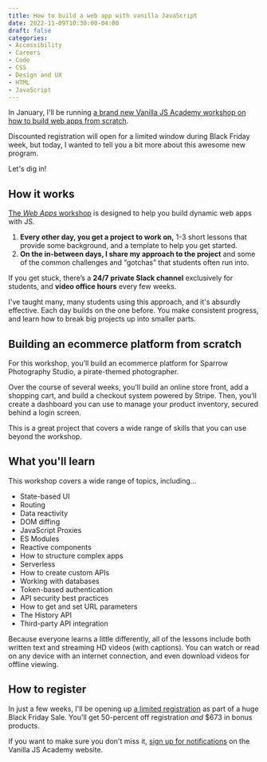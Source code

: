 ```yaml
---
title: How to build a web app with vanilla JavaScript
date: 2022-11-09T10:30:00-04:00
draft: false
categories:
- Accessibility
- Careers
- Code
- CSS
- Design and UX
- HTML
- JavaScript
---
```


In January, I'll be running [a brand new Vanilla JS Academy workshop on how to build web apps from scratch](https://vanillajsacademy.com/expert/).

Discounted registration will open for a limited window during Black Friday week, but today, I wanted to tell you a bit more about this awesome new program.

Let's dig in!

## How it works

[The _Web Apps_ workshop](https://vanillajsacademy.com/expert/) is designed to help you build dynamic web apps with JS.

1. **Every other day, you get a project to work on,** 1-3 short lessons that provide some background, and a template to help you get started.
2. **On the in-between days, I share my approach to the project** and some of the common challenges and “gotchas” that students often run into.

If you get stuck, there’s a **24/7 private Slack channel** exclusively for students, and **video office hours** every few weeks.

I've taught many, many students using this approach, and it's absurdly effective. Each day builds on the one before. You make consistent progress, and learn how to break big projects up into smaller parts.

## Building an ecommerce platform from scratch

For this workshop, you’ll build an ecommerce platform for Sparrow Photography Studio, a pirate-themed photographer.

Over the course of several weeks, you’ll build an online store front, add a shopping cart, and build a checkout system powered by Stripe. Then, you’ll create a dashboard you can use to manage your product inventory, secured behind a login screen.

This is a great project that covers a wide range of skills that you can use beyond the workshop.

## What you'll learn

This workshop covers a wide range of topics, including...

- State-based UI
- Routing
- Data reactivity
- DOM diffing
- JavaScript Proxies
- ES Modules
- Reactive components
- How to structure complex apps
- Serverless
- How to create custom APIs
- Working with databases
- Token-based authentication
- API security best practices
- How to get and set URL parameters
- The History API
- Third-party API integration

Because everyone learns a little differently, all of the lessons include both written text and streaming HD videos (with captions). You can watch or read on any device with an internet connection, and even download videos for offline viewing.

## How to register

In just a few weeks, I'll be opening up [a limited registration](https://vanillajsacademy.com/expert/) as part of a huge Black Friday Sale. You'll get 50-percent off registration _and_ $673 in bonus products.

If you want to make sure you don't miss it, [sign up for notifications](https://vanillajsacademy.com/expert/#ready-to-buy) on the Vanilla JS Academy website.